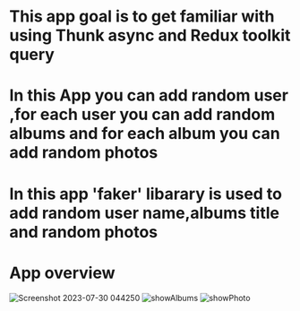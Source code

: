 # This app goal is to get familiar with using Thunk async and Redux toolkit query
# In this App you can add random user ,for each user you can add random albums and for each album you can add random photos
# In this app 'faker' libarary is used to add random user name,albums title and random photos
# App overview
![Screenshot 2023-07-30 044250](https://github.com/AliaaFathy/Media/assets/94761307/ab29959c-e923-402c-b6aa-3dda8d35fb0c)
![showAlbums](https://github.com/AliaaFathy/Media/assets/94761307/61250c2e-5620-4961-ba30-d10eab62f9d3)
![showPhoto](https://github.com/AliaaFathy/Media/assets/94761307/916090a3-f186-4f54-a72d-14f87b358271)
